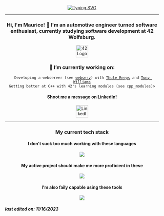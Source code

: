 <div align="center">
	<!-- <code>🦛 This world needs more hippos 🦛</code><br> -->
  <!-- Typing SVG by DenverCoder1 - https://github.com/DenverCoder1/readme-typing-svg -->
<a href="https://git.io/typing-svg"><img src="https://readme-typing-svg.demolab.com?font=Fira+Code&weight=600&size=12&duration=2800&pause=100&color=F7F7F7&center=true&random=false&width=435&height=30&separator=%3C&lines=%F0%9F%A6%9B+this+world+needs+more+hippos+%F0%9F%A6%9B" alt="Typing SVG" /></a><br>
<!-- <a href="https://git.io/typing-svg"><img src="https://readme-typing-svg.demolab.com?font=Fira+Code&weight=600&size=12&duration=2800&color=F7F7F7&center=true&random=false&width=435&height=30&separator=%3C&lines=while+(%F0%9F%A6%9B)+%7B%3CHippo.add(Melon);%3CHippo%2B%2B;%3C%7D" alt="Typing SVG" /></a> -->
</div>

---

<div align="center">
  <h3>Hi, I'm Maurice! 👋 I'm an automotive engineer turned software enthusiast,
currently studying software development at 42 Wolfsburg.</h3>
	<a href= "https://42wolfsburg.de/"><img width="40px" alt="42Logo" src="https://github.com/Mowriez/Mowriez/assets/47814311/c4339e9c-8060-4980-9aa6-f95d0484b510"/></a>

<h3>🔭 I’m currently working on:</h3>
<code>Developing a webserver (see <a href="https::github.com/Mowriez/webserv">webserv</a>) with <a href= "https://github.com/thule-re/">Thule Reeps</a> and <a href="https://github.com/tonywilliamspiano">Tony Williams</a></code> <br>
<code>Getting better at C++ with 42's learning modules (see <a href"https://github.com/Mowriez/cpp-modules">cpp_modules)></a></code>

  <h4>Shoot me a message on LinkedIn!</h4>
	<a href="https://www.linkedin.com/in/mtrautne/"><img width="40px" alt="LinkedIn" src="https://i.imgur.com/QtuMZjB.png"/></a>
</div>

---

<div align="center">
  <h3> My current tech stack </h3>
  <h4>I don't suck too much working with these languages</h4>
  <a href="https://skillicons.dev">
    <img src="https://skillicons.dev/icons?i=c,cpp,html,css,js,bash, shell" /></a><br>

  <h4>My active project should make me more proficient in these</h4>
    <a href="https://skillicons.dev">
    <img src="https://skillicons.dev/icons?i=python,docker,html,css,js" /></a>

  <h4> I'm also faily capable using these tools </h4>
   <a href="https://skillicons.dev">
    <img src="https://skillicons.dev/icons?i=git,github,vscode,postman,linux" /></a>
</div>

<h5>last edited on: 11/16/2023</h5>
